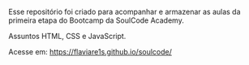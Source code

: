 Esse repositório foi criado para acompanhar e armazenar as aulas da primeira etapa do Bootcamp da SoulCode Academy.

Assuntos HTML, CSS e JavaScript.

Acesse em:
https://flaviare1s.github.io/soulcode/
